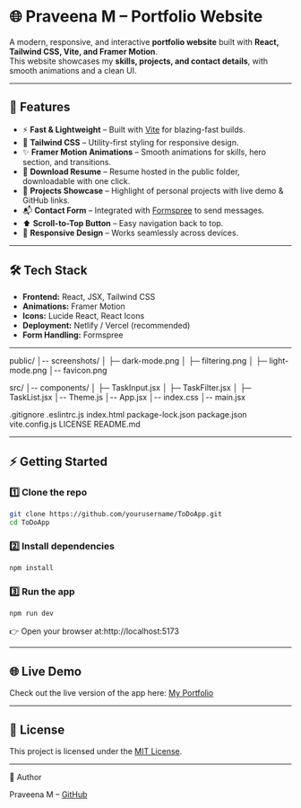# 🌐 Praveena M – Portfolio Website

A modern, responsive, and interactive **portfolio website** built with **React, Tailwind CSS, Vite, and Framer Motion**.  
This website showcases my **skills, projects, and contact details**, with smooth animations and a clean UI.

---

## 🚀 Features

- ⚡ **Fast & Lightweight** – Built with [Vite](https://vitejs.dev/) for blazing-fast builds.  
- 🎨 **Tailwind CSS** – Utility-first styling for responsive design.  
- ✨ **Framer Motion Animations** – Smooth animations for skills, hero section, and transitions.  
- 📄 **Download Resume** – Resume hosted in the public folder, downloadable with one click.  
- 📂 **Projects Showcase** – Highlight of personal projects with live demo & GitHub links.  
- 📬 **Contact Form** – Integrated with [Formspree](https://formspree.io/) to send messages.  
- ⬆️ **Scroll-to-Top Button** – Easy navigation back to top.  
- 📱 **Responsive Design** – Works seamlessly across devices.  

---

## 🛠️ Tech Stack

- **Frontend:** React, JSX, Tailwind CSS  
- **Animations:** Framer Motion  
- **Icons:** Lucide React, React Icons  
- **Deployment:** Netlify / Vercel (recommended)  
- **Form Handling:** Formspree 

---

public/
│-- screenshots/
│   ├─ dark-mode.png
│   ├─ filtering.png
│   ├─ light-mode.png
│-- favicon.png

src/
│-- components/
│   ├─ TaskInput.jsx
│   ├─ TaskFilter.jsx
│   ├─ TaskList.jsx
│-- Theme.js
│-- App.jsx
│-- index.css
│-- main.jsx

.gitignore
.eslintrc.js
index.html
package-lock.json
package.json
vite.config.js
LICENSE
README.md

---

## ⚡ Getting Started

### 1️⃣ Clone the repo

```bash
git clone https://github.com/yourusername/ToDoApp.git
cd ToDoApp
```

### 2️⃣ Install dependencies

```bash
npm install
```

### 3️⃣ Run the app

```bash
npm run dev
```
👉 Open your browser at:http://localhost:5173

---

## 🌐 Live Demo

Check out the live version of the app here: [My Portfolio](https://portfolio-mpf.netlify.app) 

---

## 📜 License

This project is licensed under the [MIT License](LICENSE).

---

👤 Author

Praveena M – [GitHub](https://github.com/praveena272004)
